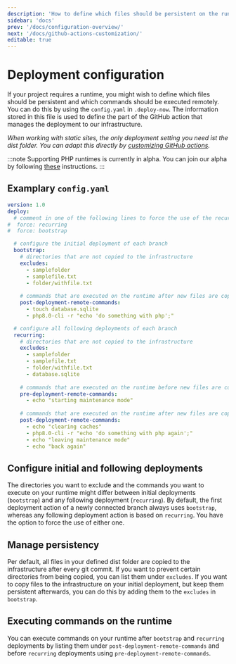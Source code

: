 ```yaml
---
description: 'How to define which files should be persistent on the runtime and which commands should be executed.'
sidebar: 'docs'
prev: '/docs/configuration-overview/'
next: '/docs/github-actions-customization/'
editable: true
---
```


# Deployment configuration

If your project requires a runtime, you might wish to define which files should be persistent and which commands should be executed remotely. You can do this by using the `config.yaml` in `.deploy-now`. The information stored in this file is used to define the part of the GitHub action that manages the deployment to our infrastructure.

*When working with static sites, the only deployment setting you need ist the dist folder. You can adapt this directly by [customizing GitHub actions](/docs/github-actions-customization).*

:::note
Supporting PHP runtimes is currently in alpha. You can join our alpha by following [these](/docs/php-alpha) instructions.
::: 

## Examplary `config.yaml`

``` yml
version: 1.0
deploy:
  # comment in one of the following lines to force the use of the recurring or bootstrap configuration
#  force: recurring
#  force: bootstrap

  # configure the initial deployment of each branch
  bootstrap:
    # directories that are not copied to the infrastructure
    excludes:
      - samplefolder
      - samplefile.txt
      - folder/withfile.txt
      
    # commands that are executed on the runtime after new files are copied
    post-deployment-remote-commands:
      - touch database.sqlite
      - php8.0-cli -r "echo 'do something with php';"

  # configure all following deployments of each branch
  recurring:
    # directories that are not copied to the infrastructure
    excludes:
      - samplefolder
      - samplefile.txt
      - folder/withfile.txt
      - database.sqlite
      
    # commands that are executed on the runtime before new files are copied
    pre-deployment-remote-commands:
      - echo "starting maintenance mode"
      
    # commands that are executed on the runtime after new files are copied
    post-deployment-remote-commands:
      - echo "clearing caches"
      - php8.0-cli -r "echo 'do something with php again';"
      - echo "leaving maintenance mode"
      - echo "back again"

```

## Configure initial and following deployments

The directories you want to exclude and the commands you want to execute on your runtime might differ between initial deployments (`bootstrap`) and any following deployment (`recurring`). By default, the first deployment action of a newly connected branch always uses `bootstrap`, whereas any following deployment action is based on `recurring`. You have the option to force the use of either one.

## Manage persistency 

Per default, all files in your defined dist folder are copied to the infrastructure after every git commit. If you want to prevent certain directories from being copied, you can list them under `excludes`. If you want to copy files to the infrastructure on your initial deployment, but keep them persistent afterwards, you can do this by adding them to the `excludes` in `bootstrap`. 

## Executing commands on the runtime

You can execute commands on your runtime after `bootstrap` and `recurring` deployments by listing them under `post-deployment-remote-commands` and before `recurring` deployments using `pre-deployment-remote-commands`. 
